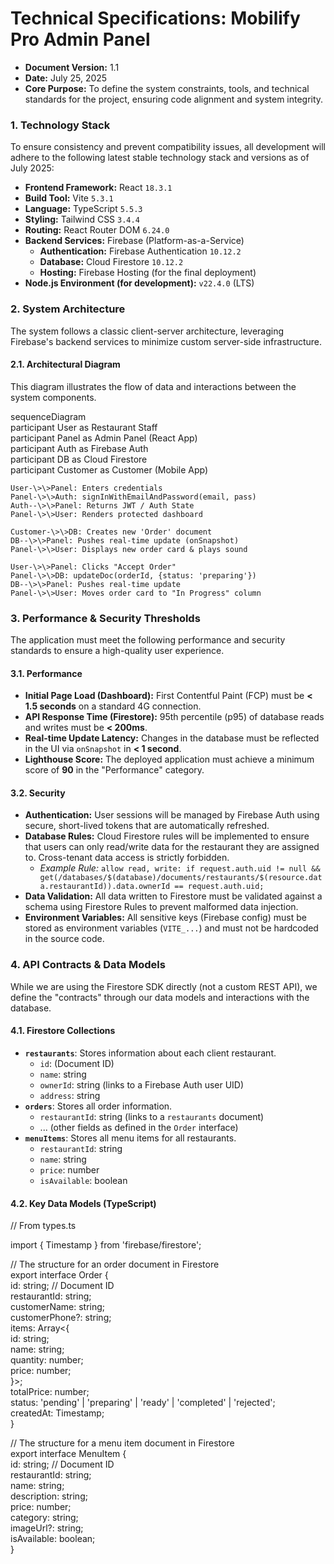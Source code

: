 # **Technical Specifications: Mobilify Pro Admin Panel**

* **Document Version:** 1.1  
* **Date:** July 25, 2025  
* **Core Purpose:** To define the system constraints, tools, and technical standards for the project, ensuring code alignment and system integrity.

### **1\. Technology Stack**

To ensure consistency and prevent compatibility issues, all development will adhere to the following latest stable technology stack and versions as of July 2025:

* **Frontend Framework:** React `18.3.1`  
* **Build Tool:** Vite `5.3.1`  
* **Language:** TypeScript `5.5.3`  
* **Styling:** Tailwind CSS `3.4.4`  
* **Routing:** React Router DOM `6.24.0`  
* **Backend Services:** Firebase (Platform-as-a-Service)  
  * **Authentication:** Firebase Authentication `10.12.2`  
  * **Database:** Cloud Firestore `10.12.2`  
  * **Hosting:** Firebase Hosting (for the final deployment)  
* **Node.js Environment (for development):** `v22.4.0` (LTS)

### **2\. System Architecture**

The system follows a classic client-server architecture, leveraging Firebase's backend services to minimize custom server-side infrastructure.

#### **2.1. Architectural Diagram**

This diagram illustrates the flow of data and interactions between the system components.

sequenceDiagram  
    participant User as Restaurant Staff  
    participant Panel as Admin Panel (React App)  
    participant Auth as Firebase Auth  
    participant DB as Cloud Firestore  
    participant Customer as Customer (Mobile App)

    User-\>\>Panel: Enters credentials  
    Panel-\>\>Auth: signInWithEmailAndPassword(email, pass)  
    Auth--\>\>Panel: Returns JWT / Auth State  
    Panel-\>\>User: Renders protected dashboard

    Customer-\>\>DB: Creates new 'Order' document  
    DB--\>\>Panel: Pushes real-time update (onSnapshot)  
    Panel-\>\>User: Displays new order card & plays sound

    User-\>\>Panel: Clicks "Accept Order"  
    Panel-\>\>DB: updateDoc(orderId, {status: 'preparing'})  
    DB--\>\>Panel: Pushes real-time update  
    Panel-\>\>User: Moves order card to "In Progress" column

### **3\. Performance & Security Thresholds**

The application must meet the following performance and security standards to ensure a high-quality user experience.

#### **3.1. Performance**

* **Initial Page Load (Dashboard):** First Contentful Paint (FCP) must be **\< 1.5 seconds** on a standard 4G connection.  
* **API Response Time (Firestore):** 95th percentile (p95) of database reads and writes must be **\< 200ms**.  
* **Real-time Update Latency:** Changes in the database must be reflected in the UI via `onSnapshot` in **\< 1 second**.  
* **Lighthouse Score:** The deployed application must achieve a minimum score of **90** in the "Performance" category.

#### **3.2. Security**

* **Authentication:** User sessions will be managed by Firebase Auth using secure, short-lived tokens that are automatically refreshed.  
* **Database Rules:** Cloud Firestore rules will be implemented to ensure that users can only read/write data for the restaurant they are assigned to. Cross-tenant data access is strictly forbidden.  
  * *Example Rule:* `allow read, write: if request.auth.uid != null && get(/databases/$(database)/documents/restaurants/$(resource.data.restaurantId)).data.ownerId == request.auth.uid;`  
* **Data Validation:** All data written to Firestore must be validated against a schema using Firestore Rules to prevent malformed data injection.  
* **Environment Variables:** All sensitive keys (Firebase config) must be stored as environment variables (`VITE_...`) and must not be hardcoded in the source code.

### **4\. API Contracts & Data Models**

While we are using the Firestore SDK directly (not a custom REST API), we define the "contracts" through our data models and interactions with the database.

#### **4.1. Firestore Collections**

* **`restaurants`**: Stores information about each client restaurant.  
  * `id`: (Document ID)  
  * `name`: string  
  * `ownerId`: string (links to a Firebase Auth user UID)  
  * `address`: string  
* **`orders`**: Stores all order information.  
  * `restaurantId`: string (links to a `restaurants` document)  
  * ... (other fields as defined in the `Order` interface)  
* **`menuItems`**: Stores all menu items for all restaurants.  
  * `restaurantId`: string  
  * `name`: string  
  * `price`: number  
  * `isAvailable`: boolean

#### **4.2. Key Data Models (TypeScript)**

// From types.ts

import { Timestamp } from 'firebase/firestore';

// The structure for an order document in Firestore  
export interface Order {  
  id: string; // Document ID  
  restaurantId: string;  
  customerName: string;  
  customerPhone?: string;  
  items: Array\<{  
    id: string;  
    name: string;  
    quantity: number;  
    price: number;  
  }\>;  
  totalPrice: number;  
  status: 'pending' | 'preparing' | 'ready' | 'completed' | 'rejected';  
  createdAt: Timestamp;  
}

// The structure for a menu item document in Firestore  
export interface MenuItem {  
  id: string; // Document ID  
  restaurantId: string;  
  name: string;  
  description: string;  
  price: number;  
  category: string;  
  imageUrl?: string;  
  isAvailable: boolean;  
}